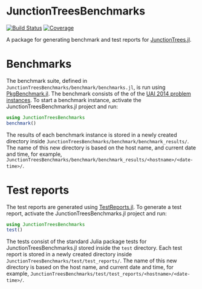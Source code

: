 # JunctionTreesBenchmarks

[![Build Status](https://github.com/mroavi/JunctionTreesBenchmarks.jl/actions/workflows/CI.yml/badge.svg?branch=main)](https://github.com/mroavi/JunctionTreesBenchmarks.jl/actions/workflows/CI.yml?query=branch%3Amain)
[![Coverage](https://codecov.io/gh/mroavi/JunctionTreesBenchmarks.jl/branch/main/graph/badge.svg)](https://codecov.io/gh/mroavi/JunctionTreesBenchmarks.jl)

A package for generating benchmark and test reports for
[JunctionTrees.jl](https://github.com/mroavi/JunctionTrees.jl).

# Benchmarks

The benchmark suite, defined in
`JunctionTreesBenchmarks/benchmark/benchmarks.jl`, is run using
[PkgBenchmark.jl](https://github.com/JuliaCI/PkgBenchmark.jl). The benchmark
consists of the of the [UAI 2014 problem
instances](https://personal.utdallas.edu/~vxg112130/uai14-competition/index.html).
To start a benchmark instance, activate the JunctionTreesBenchmarks.jl project
and run:

```julia
using JunctionTreesBenchmarks
benchmark()
```

The results of each benchmark instance is stored in a newly created directory
inside `JunctionTreesBenchmarks/benchmark/benchmark_results/`. The name of this
new directory is based on the host name, and current date and time, for example,
`JunctionTreesBenchmarks/benchmark/benchmark_results/<hostname>/<date-time>/`.

# Test reports

The test reports are generated using
[TestReports.jl](https://github.com/JuliaTesting/TestReports.jl). To generate a
test report, activate the JunctionTreesBenchmarks.jl project and run:

```julia
using JunctionTreesBenchmarks
test()
```

The tests consist of the standard Julia package tests for
JunctionTreesBenchmarks.jl stored inside the `test` directory. Each test report
is stored in a newly created directory inside
`JunctionTreesBenchmarks/test/test_reports/`. The name of this new directory is
based on the host name, and current date and time, for example,
`JunctionTreesBenchmarks/test/test_reports/<hostname>/<date-time>/`.
